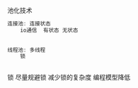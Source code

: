 





池化技术

```java
连接池: 连接状态 
	io通信  有状态 无状态
    
    
线程池: 多线程
    锁 
	
```

锁 尽量规避锁 减少锁的复杂度 编程模型降低